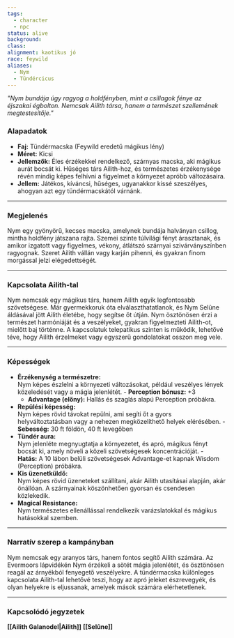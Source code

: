 ```yaml
---
tags:
  - character
  - npc
status: alive
background: 
class: 
alignment: kaotikus jó
race: feywild
aliases:
  - Nym
  - Tündércicus
---
```

_"Nym bundája úgy ragyog a holdfényben, mint a csillagok fénye az éjszakai égbolton. Nemcsak Ailith társa, hanem a természet szellemének megtestesítője."_
### **Alapadatok**

- **Faj:** Tündérmacska (Feywild eredetű mágikus lény)
- **Méret:** Kicsi
- **Jellemzők:** Éles érzékekkel rendelkező, szárnyas macska, aki mágikus aurát bocsát ki. Hűséges társ Ailith-hoz, és természetes érzékenysége révén mindig képes felhívni a figyelmet a környezet apróbb változásaira.
- **Jellem:** Játékos, kíváncsi, hűséges, ugyanakkor kissé szeszélyes, ahogyan azt egy tündérmacskától várnánk.

---

### **Megjelenés**

Nym egy gyönyörű, kecses macska, amelynek bundája halványan csillog, mintha holdfény játszana rajta. Szemei szinte túlvilági fényt árasztanak, és amikor izgatott vagy figyelmes, vékony, átlátszó szárnyai szivárványszínben ragyognak. Szeret Ailith vállán vagy karján pihenni, és gyakran finom morgással jelzi elégedettségét.

---

### **Kapcsolata Ailith-tal**

Nym nemcsak egy mágikus társ, hanem Ailith egyik legfontosabb szövetségese. Már gyermekkoruk óta elválaszthatatlanok, és Nym Selûne áldásával jött Ailith életébe, hogy segítse őt útján. Nym ösztönösen érzi a természet harmóniáját és a veszélyeket, gyakran figyelmezteti Ailith-ot, mielőtt baj történne. A kapcsolatuk telepatikus szinten is működik, lehetővé téve, hogy Ailith érzelmeket vagy egyszerű gondolatokat osszon meg vele.

---

### **Képességek**

- **Érzékenység a természetre:**  
    Nym képes észlelni a környezeti változásokat, például veszélyes lények közeledését vagy a mágia jelenlétét.
       - **Perception bónusz:** +3
    - **Advantage (előny):** Hallás és szaglás alapú Perception próbákra.
- **Repülési képesség:**  
    Nym képes rövid távokat repülni, ami segíti őt a gyors helyváltoztatásban vagy a nehezen megközelíthető helyek elérésében.
       - **Sebesség:** 30 ft földön, 40 ft levegőben
- **Tündér aura:**  
    Nym jelenléte megnyugtatja a környezetet, és apró, mágikus fényt bocsát ki, amely növeli a közeli szövetségesek koncentrációját.
       - **Hatás:** A 10 lábon belüli szövetségesek Advantage-et kapnak Wisdom (Perception) próbákra.
- **Kis üzenetküldő:**  
    Nym képes rövid üzeneteket szállítani, akár Ailith utasításai alapján, akár önállóan. A szárnyainak köszönhetően gyorsan és csendesen közlekedik.
- **Magical Resistance:**  
    Nym természetes ellenállással rendelkezik varázslatokkal és mágikus hatásokkal szemben.

---

### **Narratív szerep a kampányban**

Nym nemcsak egy aranyos társ, hanem fontos segítő Ailith számára. Az Evermoors lápvidékén Nym érzékeli a sötét mágia jelenlétét, és ösztönösen reagál az árnyékból fenyegető veszélyekre. A tündérmacska különleges kapcsolata Ailith-tal lehetővé teszi, hogy az apró jeleket észrevegyék, és olyan helyekre is eljussanak, amelyek mások számára elérhetetlenek.

---

### **Kapcsolódó jegyzetek**
**[[Ailith Galanodel|Ailith]]**
**[[Selûne]]**
